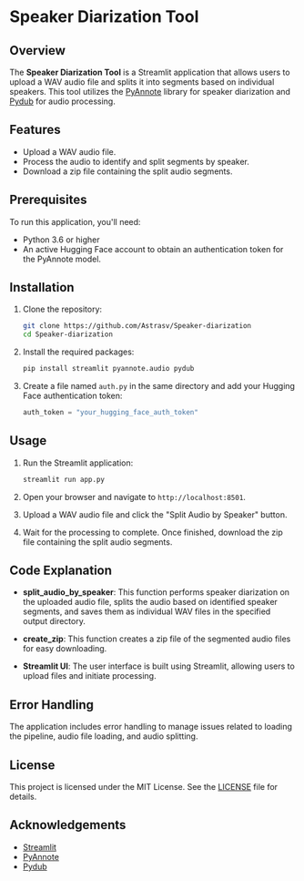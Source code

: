 # Speaker Diarization Tool

## Overview

The **Speaker Diarization Tool** is a Streamlit application that allows users to upload a WAV audio file and splits it into segments based on individual speakers. This tool utilizes the [PyAnnote](https://github.com/pyannote/pyannote-audio) library for speaker diarization and [Pydub](https://github.com/jiaaro/pydub) for audio processing.

## Features

- Upload a WAV audio file.
- Process the audio to identify and split segments by speaker.
- Download a zip file containing the split audio segments.

## Prerequisites

To run this application, you'll need:

- Python 3.6 or higher
- An active Hugging Face account to obtain an authentication token for the PyAnnote model.

## Installation

1. Clone the repository:

   ```bash
   git clone https://github.com/Astrasv/Speaker-diarization
   cd Speaker-diarization
   ```

2. Install the required packages:

   ```bash
   pip install streamlit pyannote.audio pydub
   ```

3. Create a file named `auth.py` in the same directory and add your Hugging Face authentication token:

   ```python
   auth_token = "your_hugging_face_auth_token"
   ```

## Usage

1. Run the Streamlit application:

   ```bash
   streamlit run app.py
   ```

2. Open your browser and navigate to `http://localhost:8501`.

3. Upload a WAV audio file and click the "Split Audio by Speaker" button.

4. Wait for the processing to complete. Once finished, download the zip file containing the split audio segments.

## Code Explanation

- **split_audio_by_speaker**: This function performs speaker diarization on the uploaded audio file, splits the audio based on identified speaker segments, and saves them as individual WAV files in the specified output directory.
  
- **create_zip**: This function creates a zip file of the segmented audio files for easy downloading.

- **Streamlit UI**: The user interface is built using Streamlit, allowing users to upload files and initiate processing.

## Error Handling

The application includes error handling to manage issues related to loading the pipeline, audio file loading, and audio splitting.

## License

This project is licensed under the MIT License. See the [LICENSE](LICENSE) file for details.

## Acknowledgements

- [Streamlit](https://streamlit.io/)
- [PyAnnote](https://github.com/pyannote/pyannote-audio)
- [Pydub](https://github.com/jiaaro/pydub)
